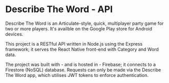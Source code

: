 # Describe The Word - API

Describe The Word is an Articulate-style, quick, multiplayer party game for two or more players. It's availble on the Google Play store for Android devices.

This project is a RESTful API written in Node.js using the Express framework; it serves the React Native front-end with Category and Word data. 

The project was built with - and is hosted in - Firebase; it connects to a Firestore (NoSQL) database. Requests can only be made via the Describe The Word app, which utilises JWT tokens to enforce authentication.
